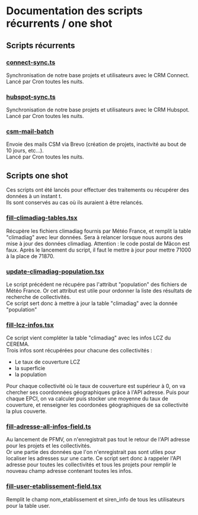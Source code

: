 # Documentation des scripts récurrents / one shot

## Scripts récurrents

### [connect-sync.ts](connect-sync.ts)

Synchronisation de notre base projets et utilisateurs avec le CRM Connect.  
Lancé par Cron toutes les nuits.

### [hubspot-sync.ts](hubspot-sync.ts)

Synchronisation de notre base projets et utilisateurs avec le CRM Hubspot.  
Lancé par Cron toutes les nuits.

### [csm-mail-batch](csm-mail-batch.ts)

Envoie des mails CSM via Brevo (création de projets, inactivité au bout de 10 jours, etc...).  
Lancé par Cron toutes les nuits.

## Scripts one shot

Ces scripts ont été lancés pour effectuer des traitements ou récupérer des données à un instant t.  
Ils sont conservés au cas où ils auraient à être relancés.

### [fill-climadiag-tables.tsx](fill-climadiag-tables.tsx)

Récupère les fichiers climadiag fournis par Météo France, et remplit la table "climadiag" avec leur données.
Sera à relancer lorsque nous aurons des mise à jour des données climadiag.
Attention : le code postal de Mâcon est faux. Après le lancement du script, il faut le mettre à jour pour mettre 71000 à la place de 71870.

### [update-climadiag-population.tsx](update-climadiag-population.tsx)

Le script précédent ne récupére pas l'attribut "population" des fichiers de Météo France. Or cet attribut est utile pour ordonner la liste des résultats de recherche de collectivités.  
Ce script sert donc à mettre à jour la table "climadiag" avec la donnée "population"

### [fill-lcz-infos.tsx](fill-lcz-infos.tsx)

Ce script vient compléter la table "climadiag" avec les infos LCZ du CEREMA.  
Trois infos sont récupérées pour chacune des collectivités :

- Le taux de couverture LCZ
- la superficie
- la population

Pour chaque collectivité où le taux de couverture est supérieur à 0, on va chercher ses coordonnées géographiques grâce à l'API adresse.
Puis pour chaque EPCI, on va calculer puis stocker une moyenne du taux de couverture, et renseigner les coordonées géographiques de sa collectivité la plus couverte.

### [fill-adresse-all-infos-field.ts](fill-adresse-all-infos-field.ts)

Au lancement de PFMV, on n'enregistrait pas tout le retour de l'API adresse pour les projets et les collectivités.  
Or une partie des données que l'on n'enregistrait pas sont utiles pour localiser les adresses sur une carte.
Ce script sert donc à rappeler l'API adresse pour toutes les collectivités et tous les projets pour remplir le nouveau champ adresse contenant toutes les infos.

### [fill-user-etablissement-field.tsx](fill-user-etablissement-field.tsx)

Remplit le champ nom_etablissement et siren_info de tous les utilisateurs pour la table user.
